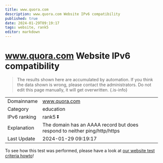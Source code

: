 ```yaml
---
title: www.quora.com
description: www.quora.com Website IPv6 compatibility
published: true
date: 2024-01-29T09:19:17
tags: website, rank5
editor: markdown
---
```


# www.quora.com Website IPv6 compatibility

> The results shown here are accumulated by automation. If you think the data shown is wrong, please contact the administrators. 
> Do not edit this page manually, it will get overwritten.
{.is-info}


|   |   |
| - | - |
| Domainname | www.quora.com
| Category | education |
| IPv6 ranking | rank5 :arrow_double_down: |
| Explanation | The domain has an AAAA record but does respond to neither ping/http/https |
| Last Update | 2024-01-29 09:19:17 |

To see how this test was performed, please have a look at [our website test criteria howto](/howto/testcriteria/website)!

